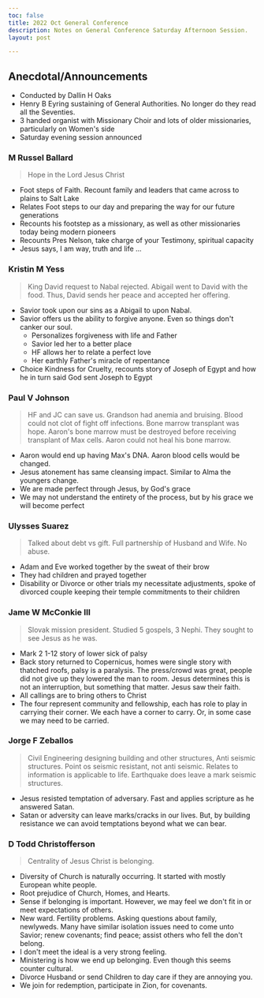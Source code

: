```yaml
---
toc: false
title: 2022 Oct General Conference
description: Notes on General Conference Saturday Afternoon Session.
layout: post

---
```


## Anecdotal/Announcements
- Conducted by Dallin H Oaks
- Henry B Eyring sustaining of General Authorities.  No longer do they read all the Seventies.
- 3 handed organist with Missionary Choir and lots of older missionaries, particularly on Women's side
- Saturday evening session announced 

### M Russel Ballard
> Hope in the Lord Jesus Christ
- Foot steps of Faith. Recount family and leaders that came across to plains to Salt Lake
- Relates Foot steps to our day and preparing the way for our future generations
- Recounts his footstep as a missionary, as well as other missionaries today being modern pioneers
- Recounts Pres Nelson, take charge of your Testimony, spiritual capacity
- Jesus says, I am way, truth and life ...

### Kristin M Yess
> King David request to Nabal rejected.  Abigail went to David with the food.  Thus, David sends her peace and accepted her offering.
- Savior took upon our sins as a Abigail to upon Nabal.
- Savior offers us the ability to forgive anyone.  Even so things don't canker our soul.
    - Personalizes forgiveness with life and Father
    - Savior led her to a better place
    - HF allows her to relate a perfect love
    - Her earthly Father's miracle of repentance
- Choice Kindness for Cruelty, recounts story of Joseph of Egypt and how he in turn said God sent Joseph to Egypt

### Paul V Johnson
> HF and JC can save us.  Grandson had anemia and bruising.  Blood could not clot of fight off infections.  Bone marrow transplant was hope.  Aaron's bone marrow must be destroyed before receiving transplant of Max cells.  Aaron could not heal his bone marrow.
- Aaron would end up having Max's DNA.  Aaron blood cells would be changed.
- Jesus atonement has same cleansing impact.  Similar to Alma the youngers change.
- We are made perfect through Jesus, by God's grace
- We may not understand the entirety of the process, but by his grace we will become perfect

### Ulysses Suarez
> Talked about debt vs gift.  Full partnership of Husband and Wife.  No abuse.  
- Adam and Eve worked together by the sweat of their brow
- They had children and prayed together
- Disability or Divorce or other trials my necessitate adjustments, spoke of divorced couple keeping their temple commitments to their children

### Jame W McConkie III
> Slovak mission president.  Studied 5 gospels, 3 Nephi.   They sought to see Jesus as he was.
- Mark 2 1-12 story of lower sick of palsy
- Back story returned to Copernicus, homes were single story with thatched roofs, palsy is a paralysis.  The press/crowd was great, people did not give up they lowered the man to room.  Jesus determines this is not an interruption, but something that matter.  Jesus saw their faith.
- All callings are to bring others to Christ
- The four represent community and fellowship, each has role to play in carrying their corner.  We each have a corner to carry.  Or, in some case we may need to be carried.

### Jorge F Zeballos
> Civil Engineering designing building and other structures, Anti seismic structures.  Point os seismic resistant, not anti seismic.  Relates to information is applicable to life.  Earthquake does leave a mark seismic structures.
- Jesus resisted temptation of adversary.   Fast and applies scripture as he answered Satan.
- Satan or adversity can leave marks/cracks in our lives.  But, by building resistance we can avoid temptations beyond what we can bear.

### D Todd Christofferson
> Centrality of Jesus Christ is belonging.  
- Diversity of Church is naturally occurring.  It started with mostly European white people.
- Root prejudice of Church, Homes, and Hearts.
- Sense if belonging is important.  However, we may feel we don't fit in or meet expectations of others.
- New ward. Fertility problems.  Asking questions about family, newlyweds.  Many have similar isolation issues need to come unto Savior; renew covenants; find peace; assist others who fell the don't belong.
- I don't meet the ideal is a very strong feeling.
- Ministering is how we end up belonging.  Even though this seems counter cultural.
- Divorce Husband or send Children to day care if they are annoying you.
- We join for redemption, participate in Zion, for covenants.

